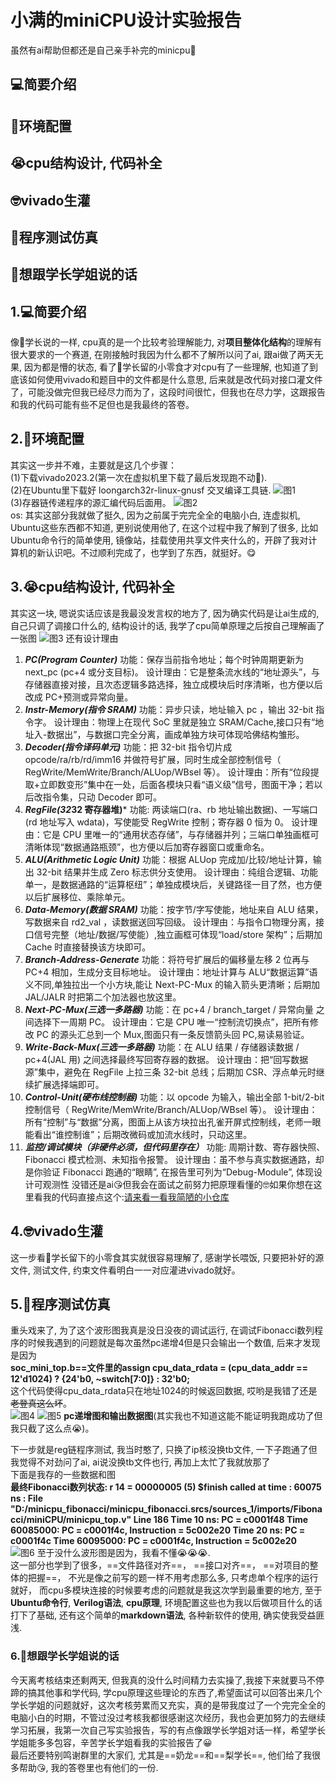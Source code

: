 # 小满的miniCPU设计实验报告
虽然有ai帮助但都还是自己亲手补完的minicpu🤩
## 💻简要介绍
## 🧐环境配置
## 😭cpu结构设计, 代码补全
## 🤓vivado生灌
## 🤪程序测试仿真
## 🤩想跟学长学姐说的话
## 1.💻简要介绍
像🍐学长说的一样, cpu真的是一个比较考验理解能力, 对**项目整体化结构**的理解有很大要求的一个赛道, 在刚接触时我因为什么都不了解所以问了ai, 跟ai做了两天无果, 因为都是懵的状态, 看了🍐学长留的小零食才对cpu有了一些理解, 也知道了到底该如何使用vivado和题目中的文件都是什么意思, 后来就是改代码对接口灌文件了，可能没做完但我已经尽力而为了，这段时间很忙，但我也在尽力学，这跟报告和我的代码可能有些不足但也是我最终的答卷。
## 2.🧐环境配置
其实这一步并不难，主要就是这几个步骤：  
(1)下载vivado2023.2(第一次在虚拟机里下载了最后发现跑不动🤬).  
(2)在Ubuntu里下载好 loongarch32r-linux-gnusf 交叉编译工具链.
 ![图1](./images/p1.png)  
(3)存器链传递程序的源汇编代码后面用。 
 ![图2](./images/p2.png)  
 os: 其实这部分我就做了挺久, 因为之前属于完完全全的电脑小白, 连虚拟机, Ubuntu这些东西都不知道, 更别说使用他了, 在这个过程中我了解到了很多, 比如Ubuntu命令行的简单使用, 镜像站，挂载使用共享文件夹什么的，开辟了我对计算机的新认识吧。不过顺利完成了，也学到了东西，就挺好。😋
## 3.😭cpu结构设计, 代码补全
其实这一块, 嗯说实话应该是我最没发言权的地方了, 因为确实代码是让ai生成的, 自己只调了调接口什么的, 结构设计的话, 我学了cpu简单原理之后按自己理解画了一张图
![图3](./images/p3.jpg)
还有设计理由
1. ***PC(Program Counter)***
功能：保存当前指令地址；每个时钟周期更新为  next_pc (pc+4 或分支目标)。
设计理由：它是整条流水线的“地址源头”，与存储器直接对接，且次态逻辑多路选择，独立成模块后时序清晰，也方便以后改成 PC+预测或异常向量。
1. ***Instr-Memory(指令 SRAM)***
功能：异步只读，地址输入  pc ，输出 32-bit 指令字。
设计理由：物理上在现代 SoC 里就是独立 SRAM/Cache,接口只有“地址入-数据出”，与数据口完全分离，画成单独方块可体现哈佛结构雏形。
1. ***Decoder(指令译码单元)***
功能：把 32-bit 指令切片成  opcode/ra/rb/rd/imm16  并做符号扩展，同时生成全部控制信号（ RegWrite/MemWrite/Branch/ALUop/WBsel  等）。
设计理由：所有“位段提取+立即数变形”集中在一处，后面各模块只看“语义级”信号，图面干净；若以后改指令集，只动 Decoder 即可。
1. ***RegFile(32*32 寄存器堆)***
功能: 两读端口(ra、rb 地址输出数据)、一写端口(rd 地址写入 wdata)，写使能受  RegWrite  控制；寄存器 0 恒为 0。
设计理由：它是 CPU 里唯一的“通用状态存储”，与存储器并列；三端口单独画框可清晰体现“数据通路瓶颈”，也方便以后加寄存器窗口或重命名。
1. ***ALU(Arithmetic Logic Unit)***
功能：根据  ALUop  完成加/比较/地址计算，输出 32-bit 结果并生成 Zero 标志供分支使用。
设计理由：纯组合逻辑、功能单一，是数据通路的“运算枢纽”；单独成模块后，关键路径一目了然，也方便以后扩展移位、乘除单元。
1. ***Data-Memory(数据 SRAM)***
功能：按字节/字写使能，地址来自 ALU 结果，写数据来自  rd2_val ，读数据送回写回级。
设计理由：与指令口物理分离，接口信号完整（地址/数据/写使能）,独立画框可体现“load/store 架构”；后期加 Cache 时直接替换该方块即可。
1. ***Branch-Address-Generate***
功能：将符号扩展后的偏移量左移 2 位再与 PC+4 相加，生成分支目标地址。
设计理由：地址计算与 ALU“数据运算”语义不同,单独拉出一个小方块,能让 Next-PC-Mux 的输入箭头更清晰；后期加 JAL/JALR 时把第二个加法器也放这里。
1. ***Next-PC-Mux(三选一多路器)***
功能：在  pc+4 / branch_target / 异常向量  之间选择下一周期 PC。
设计理由：它是 CPU 唯一“控制流切换点”，把所有修改 PC 的源头汇总到一个 Mux,图面只有一条反馈箭头回 PC,易读易验证。
1. ***Write-Back-Mux(三选一多路器)***
功能：在  ALU 结果 / 存储器读数据 / pc+4(JAL 用)  之间选择最终写回寄存器的数据。
设计理由：把“回写数据源”集中，避免在 RegFile 上拉三条 32-bit 总线；后期加 CSR、浮点单元时继续扩展选择端即可。
1.  ***Control-Unit(硬布线控制器)***
功能：以  opcode  为输入，输出全部 1-bit/2-bit 控制信号（ RegWrite/MemWrite/Branch/ALUop/WBsel  等）。
设计理由：所有“控制”与“数据”分离，图面上从该方块拉出孔雀开屏式控制线，老师一眼能看出“谁控制谁”；后期改微码或加流水线时，只动这里。
1.  ***监控/调试模块（非硬件必须，但代码里存在）***
功能: 周期计数、寄存器快照、Fibonacci 模式检测、未知指令报警。
设计理由：虽不参与真实数据通路，却是你验证 Fibonacci 跑通的“眼睛”, 在报告里可列为“Debug-Module”, 体现设计可观测性
没错还是ai😘但我会在面试之前努力把原理看懂的🤓如果你想在这里看我的代码直接点这个:[请来看一看我简陋的小仓库](https://github.com/jiyiweigu/2025_Autumn_CPU_designing.git)
## 4.🤓vivado生灌
这一步看🍐学长留下的小零食其实就很容易理解了, 感谢学长喂饭, 只要把补好的源文件, 测试文件, 约束文件看明白一一对应灌进vivado就好。
## 5.🤪程序测试仿真
重头戏来了, 为了这个波形图我真是没日没夜的调试运行, 在调试Fibonacci数列程序的时候我遇到的问题就是每次虽然pc递增4但是只会输出一个数值, 后来才发现是因为  
**soc_mini_top.b==文件里的assign cpu_data_rdata = (cpu_data_addr == 12'd1024) ? {24'b0, ~switch[7:0]} : 32'b0;**  
这个代码使得cpu_data_rdata只在地址1024的时候返回数据, 哎哟是我错了还是~~老登真这么坏~~。  
![图4](./images/p4.png)
![图5](./images/p5.png)
**pc递增图和输出数据图**(其实我也不知道这能不能证明我跑成功了但我只截了这么点😭)。

下一步就是reg链程序测试, 我当时憨了, 只换了ip核没换tb文件, 一下子跑通了但我觉得不对劲问了ai, ai说没换tb文件也行, 再加上太忙了我就放那了  
下面是我存的一些数据和图  
**最终Fibonacci数列状态:
  r         14 = 00000005 (5)
$finish called at time : 60075 ns : File "D:/minicpu_fibonacci/minicpu_fibonacci.srcs/sources_1/imports/Fibonacci/miniCPU/minicpu_top.v" Line 186
Time 10 ns: PC = c0001f48
Time             60085000: PC = c0001f4c, Instruction = 5c002e20
Time 20 ns: PC = c0001f4c
Time             60095000: PC = c0001f4c, Instruction = 5c002e20**  
![图6](./images/p6.png)
至于没什么波形图是因为，我看不懂😭😭😭.   
 这一部分也学到了很多，==文件路径对齐==， ==接口对齐==， ==对项目的整体的把握==， 不光是像之前写的题一样不用考虑那么多, 只考虑单个程序的运行就好， 而cpu多模块连接的时候要考虑的问题就是我这次学到最重要的地方, 至于**Ubuntu命令行**, **Verilog语法**, **cpu原理**, 环境配置这些也为我以后做项目什么的话打下了基础, 还有这个简单的**markdown语法**, 各种新软件的使用, 确实使我受益匪浅.
### 6.🤩想跟学长学姐说的话
今天离考核结束还剩两天, 但我真的没什么时间精力去实操了,我接下来就要马不停蹄的搞其他事和学代码, 学cpu原理这些理论的东西了,希望面试可以回答出来几个学长学姐的问题就好，这次考核劳累而又充实，真的是带我度过了一个完完全全的电脑小白的时期，不管过没过考核我都很感谢这次经历，我也会更加努力的去继续学习拓展，我第一次自己写实验报告，写的有点像跟学长学姐对话一样，希望学长学姐能多多包容，辛苦学长学姐看我的实验报告了😀  
最后还要特别鸣谢群里的大家们, 尤其是==奶龙==和==梨学长==, 他们给了我很多帮助😘, 我的答卷里也有他们的一份.
